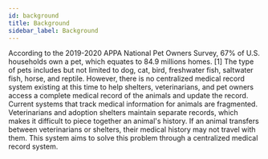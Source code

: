 ```yaml
---
id: background
title: Background
sidebar_label: Background
---
```


According to the 2019-2020 APPA National Pet Owners Survey, 67% of U.S. households own a pet, which equates to 84.9 millions homes. [1] The type of pets includes but not limited to dog, cat, bird, freshwater fish, saltwater fish, horse, and reptile. However, there is no centralized medical record system existing at this time to help shelters, veterinarians, and pet owners access a complete medical record of the animals and update the record. Current systems that track medical information for animals are fragmented. Veterinarians and adoption shelters maintain separate records, which makes it difficult to piece together an animal's history. If an animal transfers between veterinarians or shelters, their medical history may not travel with them. This system aims to solve this problem through a centralized medical record system.
